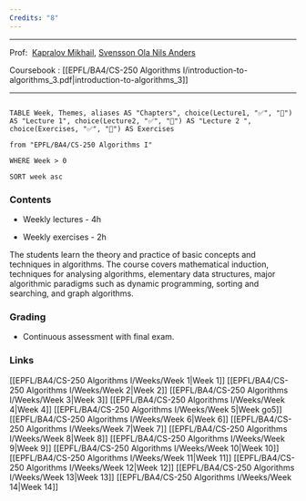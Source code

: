 ```yaml
---
Credits: "8"
---
```


---

Prof:  [Kapralov Mikhail](https://people.epfl.ch/179025?lang=fr), [Svensson Ola Nils Anders](https://people.epfl.ch/213225?lang=fr)

Coursebook : [[EPFL/BA4/CS-250 Algorithms I/introduction-to-algorithms_3.pdf|introduction-to-algorithms_3]]

---

```dataview

TABLE Week, Themes, aliases AS "Chapters", choice(Lecture1, "✅", "🚫") AS "Lecture 1", choice(Lecture2, "✅", "🚫") AS "Lecture 2 ", choice(Exercises, "✅", "🚫") AS Exercises

from "EPFL/BA4/CS-250 Algorithms I"

WHERE Week > 0

SORT week asc

```

### Contents

- Weekly lectures - 4h

- Weekly exercises - 2h

The students learn the theory and practice of basic concepts and techniques in algorithms. The course covers mathematical induction, techniques for analysing algorithms, elementary data structures, major algorithmic paradigms such as dynamic programming, sorting and searching, and graph algorithms.
### Grading

- Continuous assessment with final exam.


### Links
  [[EPFL/BA4/CS-250 Algorithms I/Weeks/Week 1|Week 1]] [[EPFL/BA4/CS-250 Algorithms I/Weeks/Week 2|Week 2]] [[EPFL/BA4/CS-250 Algorithms I/Weeks/Week 3|Week 3]] [[EPFL/BA4/CS-250 Algorithms I/Weeks/Week 4|Week 4]] [[EPFL/BA4/CS-250 Algorithms I/Weeks/Week 5|Week go5]] [[EPFL/BA4/CS-250 Algorithms I/Weeks/Week 6|Week 6]] [[EPFL/BA4/CS-250 Algorithms I/Weeks/Week 7|Week 7]] [[EPFL/BA4/CS-250 Algorithms I/Weeks/Week 8|Week 8]] [[EPFL/BA4/CS-250 Algorithms I/Weeks/Week 9|Week 9]] [[EPFL/BA4/CS-250 Algorithms I/Weeks/Week 10|Week 10]] [[EPFL/BA4/CS-250 Algorithms I/Weeks/Week 11|Week 11]] [[EPFL/BA4/CS-250 Algorithms I/Weeks/Week 12|Week 12]] [[EPFL/BA4/CS-250 Algorithms I/Weeks/Week 13|Week 13]] [[EPFL/BA4/CS-250 Algorithms I/Weeks/Week 14|Week 14]]
